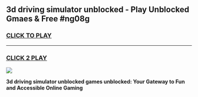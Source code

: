 
## 3d driving simulator unblocked - Play Unblocked Gmaes & Free #ng08g
<h3>
<a href="https://news.freeplayer.one?title=3d_driving_simulator_unblocked&ref=27F">CLICK TO PLAY</a></h3>
<hr>

<h3>
<a href="https://news.freeplayer.one?title=3d_driving_simulator_unblocked&ref=27F">CLICK 2 PLAY</a>
  
</h3>

<a href="https://news.freeplayer.one?title=3d_driving_simulator_unblocked&ref=27F/"><img src="https://clearcache.store/games.png"></a>


**3d driving simulator unblocked games unblocked: Your Gateway to Fun and Accessible Online Gaming**
